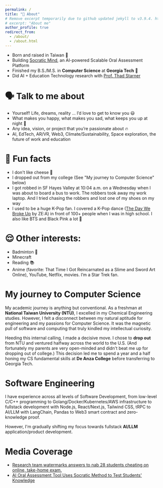 ```yaml
---
permalink: /
title: "👋 About"
# Remove excerpt temporarily due to github updated jekyll to v3.9.4. https://github.com/academicpages/academicpages.github.io/issues/1878
# excerpt: "About me"
author_profile: true
redirect_from: 
  - /about/
  - /about.html
---
```


- Born and raised in Taiwan 🧋
- Building [Socratic Mind](https://www.socratic-mind.com/), an AI-powered Scalable Oral Assessment Platform
- Finished my B.S./M.S. in **Computer Science** at **Georgia Tech** 🐝
- Did AI + Education Technology research with [Prof. Thad Starner](https://www.cc.gatech.edu/home/thad/)

🗣 Talk to me about
======
- Yourself! Life, dreams, reality … I’d love to get to know you 😃
- What makes you happy, what makes you sad, what keeps you up at night 🌙
- Any idea, vision, or project that you’re passionate about 🔥
- AI, EdTech, AR/VR, Web3, Climate/Sustainability, Space exploration, the future of work and education

🎉 Fun facts
======
- I don't like cheese 🧀
- I dropped out from my college (See "My journey to Computer Science" below)
- I got robbed in SF Hayes Valley at 10:04 a.m. on a Wednesday when I was about to board a bus to work. The robbers took away my work laptop. And I tried chasing the robbers and lost one of my shoes on my way 
- I used to be a huge K-Pop fan. I covered a K-Pop dance ([The Day We Broke Up](https://www.youtube.com/watch?v=1M1beIdYUl0&ab_channel=ZEA2011) by ZE:A) in front of 100+ people when I was in high school. I also like BTS and Black Pink a lot 🕺

😌 Other interests:
======
- Badminton 🏸 
- Minecraft 
- Reading 📚
- Anime (favorite: That Time I Got Reincarnated as a Slime and Sword Art Online), YouTube, Netflix, movies. I’m a Star Trek fan.

My journey to Computer Science
======
My academic journey is anything but conventional. As a freshman at **National Taiwan University (NTU)**, I excelled in my Chemical Engineering studies. However, I felt a disconnect between my natural aptitude for engineering and my passions for Computer Science. It was the magnetic pull of software and computing that truly kindled my intellectual curiosity.

Heeding this internal calling, I made a decisive move. I chose to **drop out** from NTU and ventured halfway across the world to the U.S. (And fortunately my parents are very open-minded and didn't beat me up for dropping out of college.) This decision led me to spend a year and a half honing my CS fundamental skills at **De Anza College** before transferring to Georgia Tech. 


Software Engineering
=====
I have experience across all levels of Software Development, from low-level C/C++ programming to Golang/Docker/Kubernetes/AWS infrastructure to fullstack development with Node.js, React/Next.js, Tailwind CSS, tRPC to AI/LLM with LangChain, Pandas to Web3 smart contract and zero-knowledge proof. 

However, I'm gradually shifting my focus towards fullstack **AI/LLM** application/product development.


Media Coverage
======
- [Research team watermarks answers to nab 28 students cheating on online, take-home exam.](https://thecheatsheet.substack.com/i/155252725/research-watermarking-answers-in-online-take-home-exams-catches-cheating)
- [AI Oral Assessment Tool Uses Socratic Method to Test Students' Knowledge](https://www.cc.gatech.edu/news/ai-oral-assessment-tool-uses-socratic-method-test-students-knowledge)
